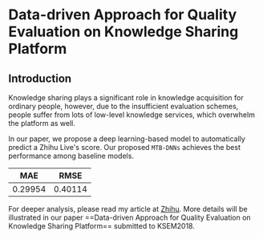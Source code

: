 # Data-driven Approach for Quality Evaluation on Knowledge Sharing Platform

## Introduction
Knowledge sharing plays a significant role in knowledge acquisition for ordinary people,
however, due to the insufficient evaluation schemes, people suffer from lots of low-level
knowledge services, which overwhelm the platform as well.

In our paper, we propose a deep learning-based model to automatically predict a Zhihu Live's
score. Our proposed ```MTB-DNNs``` achieves the best performance among baseline models.

MAE | RMSE    
:-: | :-:  
0.29954 | 0.40114 

For deeper analysis, please read my article at [Zhihu](https://zhuanlan.zhihu.com/p/30514792).
More details will be illustrated in our paper ==Data-driven Approach for Quality Evaluation on Knowledge Sharing Platform== 
submitted to KSEM2018.

